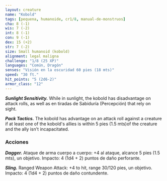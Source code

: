 ```yaml
---
layout: creature
name: "Kobold"
tags: [pequena, humanoide, cr1/8, manual-de-monstruos]
cha: 8 (-1)
wis: 7 (-2)
int: 8 (-1)
con: 9 (-1)
dex: 15 (+2)
str: 7 (-2)
size: Small humanoid (kobold)
alignment: legal maligna
challenge: "1/8 (25 XP)"
languages: "Común, Dragón"
senses: "Visión en la oscuridad 60 pies (18 mts)"
speed: "30 ft."
hit_points: "5 (2d6-2)"
armor_class: "12"
---
```


***Sunlight Sensitivity.*** While in sunlight, the kobold has disadvantage on attack rolls, as well as en tiradas de Sabiduría (Percepción) that rely on sight.

***Pack Tactics.*** The kobold has advantage on an attack roll against a creature if at least one of the kobold's allies is within 5 pies (1.5 mts)of the creature and the ally isn't incapacitated.

### Acciones

***Dagger.*** Ataque de arma cuerpo a cuerpo: +4 al ataque, alcance 5 pies (1.5 mts), un objetivo. Impacto: 4 (1d4 + 2) puntos de daño perforante.

***Sling.*** Ranged Weapon Attack: +4 to hit, range 30/120 pies, un objetivo. Impacto: 4 (1d4 + 2) puntos de daño contundente.